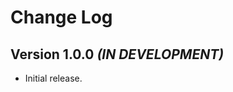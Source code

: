 Change Log
==========

Version 1.0.0 *(IN DEVELOPMENT)*
----------------------------

* Initial release.
